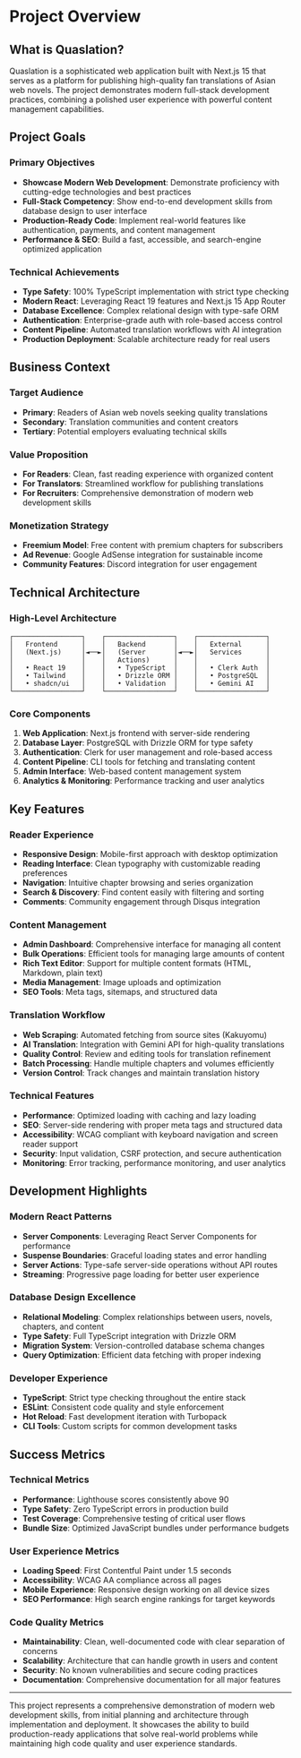 # Project Overview

## What is Quaslation?

Quaslation is a sophisticated web application built with Next.js 15 that serves as a platform for publishing high-quality fan translations of Asian web novels. The project demonstrates modern full-stack development practices, combining a polished user experience with powerful content management capabilities.

## Project Goals

### Primary Objectives
- **Showcase Modern Web Development**: Demonstrate proficiency with cutting-edge technologies and best practices
- **Full-Stack Competency**: Show end-to-end development skills from database design to user interface
- **Production-Ready Code**: Implement real-world features like authentication, payments, and content management
- **Performance & SEO**: Build a fast, accessible, and search-engine optimized application

### Technical Achievements
- **Type Safety**: 100% TypeScript implementation with strict type checking
- **Modern React**: Leveraging React 19 features and Next.js 15 App Router
- **Database Excellence**: Complex relational design with type-safe ORM
- **Authentication**: Enterprise-grade auth with role-based access control
- **Content Pipeline**: Automated translation workflows with AI integration
- **Production Deployment**: Scalable architecture ready for real users

## Business Context

### Target Audience
- **Primary**: Readers of Asian web novels seeking quality translations
- **Secondary**: Translation communities and content creators
- **Tertiary**: Potential employers evaluating technical skills

### Value Proposition
- **For Readers**: Clean, fast reading experience with organized content
- **For Translators**: Streamlined workflow for publishing translations
- **For Recruiters**: Comprehensive demonstration of modern web development skills

### Monetization Strategy
- **Freemium Model**: Free content with premium chapters for subscribers
- **Ad Revenue**: Google AdSense integration for sustainable income
- **Community Features**: Discord integration for user engagement

## Technical Architecture

### High-Level Architecture
```
┌─────────────────┐    ┌─────────────────┐    ┌─────────────────┐
│   Frontend      │    │   Backend       │    │   External      │
│   (Next.js)     │◄──►│   (Server       │◄──►│   Services      │
│                 │    │   Actions)      │    │                 │
│   • React 19    │    │   • TypeScript  │    │   • Clerk Auth  │
│   • Tailwind    │    │   • Drizzle ORM │    │   • PostgreSQL  │
│   • shadcn/ui   │    │   • Validation  │    │   • Gemini AI   │
└─────────────────┘    └─────────────────┘    └─────────────────┘
```

### Core Components
1. **Web Application**: Next.js frontend with server-side rendering
2. **Database Layer**: PostgreSQL with Drizzle ORM for type safety
3. **Authentication**: Clerk for user management and role-based access
4. **Content Pipeline**: CLI tools for fetching and translating content
5. **Admin Interface**: Web-based content management system
6. **Analytics & Monitoring**: Performance tracking and user analytics

## Key Features

### Reader Experience
- **Responsive Design**: Mobile-first approach with desktop optimization
- **Reading Interface**: Clean typography with customizable reading preferences
- **Navigation**: Intuitive chapter browsing and series organization
- **Search & Discovery**: Find content easily with filtering and sorting
- **Comments**: Community engagement through Disqus integration

### Content Management
- **Admin Dashboard**: Comprehensive interface for managing all content
- **Bulk Operations**: Efficient tools for managing large amounts of content
- **Rich Text Editor**: Support for multiple content formats (HTML, Markdown, plain text)
- **Media Management**: Image uploads and optimization
- **SEO Tools**: Meta tags, sitemaps, and structured data

### Translation Workflow
- **Web Scraping**: Automated fetching from source sites (Kakuyomu)
- **AI Translation**: Integration with Gemini API for high-quality translations
- **Quality Control**: Review and editing tools for translation refinement
- **Batch Processing**: Handle multiple chapters and volumes efficiently
- **Version Control**: Track changes and maintain translation history

### Technical Features
- **Performance**: Optimized loading with caching and lazy loading
- **SEO**: Server-side rendering with proper meta tags and structured data
- **Accessibility**: WCAG compliant with keyboard navigation and screen reader support
- **Security**: Input validation, CSRF protection, and secure authentication
- **Monitoring**: Error tracking, performance monitoring, and user analytics

## Development Highlights

### Modern React Patterns
- **Server Components**: Leveraging React Server Components for performance
- **Suspense Boundaries**: Graceful loading states and error handling
- **Server Actions**: Type-safe server-side operations without API routes
- **Streaming**: Progressive page loading for better user experience

### Database Design Excellence
- **Relational Modeling**: Complex relationships between users, novels, chapters, and content
- **Type Safety**: Full TypeScript integration with Drizzle ORM
- **Migration System**: Version-controlled database schema changes
- **Query Optimization**: Efficient data fetching with proper indexing

### Developer Experience
- **TypeScript**: Strict type checking throughout the entire stack
- **ESLint**: Consistent code quality and style enforcement
- **Hot Reload**: Fast development iteration with Turbopack
- **CLI Tools**: Custom scripts for common development tasks

## Success Metrics

### Technical Metrics
- **Performance**: Lighthouse scores consistently above 90
- **Type Safety**: Zero TypeScript errors in production build
- **Test Coverage**: Comprehensive testing of critical user flows
- **Bundle Size**: Optimized JavaScript bundles under performance budgets

### User Experience Metrics
- **Loading Speed**: First Contentful Paint under 1.5 seconds
- **Accessibility**: WCAG AA compliance across all pages
- **Mobile Experience**: Responsive design working on all device sizes
- **SEO Performance**: High search engine rankings for target keywords

### Code Quality Metrics
- **Maintainability**: Clean, well-documented code with clear separation of concerns
- **Scalability**: Architecture that can handle growth in users and content
- **Security**: No known vulnerabilities and secure coding practices
- **Documentation**: Comprehensive documentation for all major features

---

This project represents a comprehensive demonstration of modern web development skills, from initial planning and architecture through implementation and deployment. It showcases the ability to build production-ready applications that solve real-world problems while maintaining high code quality and user experience standards.